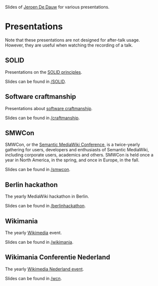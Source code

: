 Slides of [Jeroen De Dauw](https://twitter.com/#!/JeroenDeDauw)
for various presentations.

# Presentations

Note that these presentations are not designed for after-talk usage.
However, they are useful when watching the recording of a talk.

## SOLID

Presentations on the [SOLID principles](https://en.wikipedia.org/wiki/SOLID).

Slides can be found in [/SOLID](/SOLID).

## Software craftmanship

Presentations about [software craftmanship](http://manifesto.softwarecraftsmanship.org).

Slides can be found in [/craftmanship](/craftmanship).

## SMWCon

SMWCon, or the [Semantic MediaWiki Conference](http://semantic-mediawiki.org/wiki/SMWCon),
is a twice-yearly gathering for users,
developers and enthusiasts of Semantic MediaWiki, including corporate users, academics
and others. SMWCon is held once a year in North America, in the spring, and once in
Europe, in the fall.

Slides can be found in [/smwcon](/smwcon).

## Berlin hackathon

The yearly MediaWiki hackathon in Berlin.

Slides can be found in [/berlinhackathon](/berlinhackathon).

## Wikimania

The yearly [Wikimedia](https://wikimania.wikimedia.org) event.

Slides can be found in [/wikimania](/wikimania).

## Wikimania Conferentie Nederland

The yearly [Wikimedia Nederland event](https://www.wikimediaconferentie.nl).

Slides can be found in [/wcn](/wcn).

